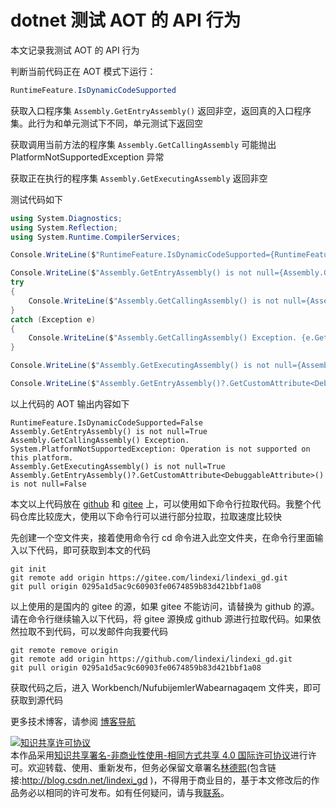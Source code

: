 
# dotnet 测试 AOT 的 API 行为

本文记录我测试 AOT 的 API 行为

<!--more-->


<!-- 发布 -->
<!-- 博客 -->

判断当前代码正在 AOT 模式下运行：

```csharp
RuntimeFeature.IsDynamicCodeSupported
```

获取入口程序集 `Assembly.GetEntryAssembly()` 返回非空，返回真的入口程序集。此行为和单元测试下不同，单元测试下返回空

获取调用当前方法的程序集 `Assembly.GetCallingAssembly` 可能抛出 PlatformNotSupportedException 异常

获取正在执行的程序集 `Assembly.GetExecutingAssembly` 返回非空

测试代码如下

```csharp
using System.Diagnostics;
using System.Reflection;
using System.Runtime.CompilerServices;

Console.WriteLine($"RuntimeFeature.IsDynamicCodeSupported={RuntimeFeature.IsDynamicCodeSupported}");

Console.WriteLine($"Assembly.GetEntryAssembly() is not null={Assembly.GetEntryAssembly() is not null}");
try
{
    Console.WriteLine($"Assembly.GetCallingAssembly() is not null={Assembly.GetCallingAssembly() is not null}");
}
catch (Exception e)
{
    Console.WriteLine($"Assembly.GetCallingAssembly() Exception. {e.GetType().FullName}: {e.Message}");
}

Console.WriteLine($"Assembly.GetExecutingAssembly() is not null={Assembly.GetExecutingAssembly() is not null}");

Console.WriteLine($"Assembly.GetEntryAssembly()?.GetCustomAttribute<DebuggableAttribute>() is not null={Assembly.GetEntryAssembly()?.GetCustomAttribute<DebuggableAttribute>() is not null}");
```

以上代码的 AOT 输出内容如下

```
RuntimeFeature.IsDynamicCodeSupported=False
Assembly.GetEntryAssembly() is not null=True
Assembly.GetCallingAssembly() Exception. System.PlatformNotSupportedException: Operation is not supported on this platform.
Assembly.GetExecutingAssembly() is not null=True
Assembly.GetEntryAssembly()?.GetCustomAttribute<DebuggableAttribute>() is not null=False
```

本文以上代码放在 [github](https://github.com/lindexi/lindexi_gd/tree/0295a1d5ac9c60903fe0674859b83d421bbf1a08/Workbench/NufubijemlerWabearnagaqem) 和 [gitee](https://gitee.com/lindexi/lindexi_gd/blob/0295a1d5ac9c60903fe0674859b83d421bbf1a08/Workbench/NufubijemlerWabearnagaqem) 上，可以使用如下命令行拉取代码。我整个代码仓库比较庞大，使用以下命令行可以进行部分拉取，拉取速度比较快

先创建一个空文件夹，接着使用命令行 cd 命令进入此空文件夹，在命令行里面输入以下代码，即可获取到本文的代码

```
git init
git remote add origin https://gitee.com/lindexi/lindexi_gd.git
git pull origin 0295a1d5ac9c60903fe0674859b83d421bbf1a08
```

以上使用的是国内的 gitee 的源，如果 gitee 不能访问，请替换为 github 的源。请在命令行继续输入以下代码，将 gitee 源换成 github 源进行拉取代码。如果依然拉取不到代码，可以发邮件向我要代码

```
git remote remove origin
git remote add origin https://github.com/lindexi/lindexi_gd.git
git pull origin 0295a1d5ac9c60903fe0674859b83d421bbf1a08
```

获取代码之后，进入 Workbench/NufubijemlerWabearnagaqem 文件夹，即可获取到源代码

更多技术博客，请参阅 [博客导航](https://blog.lindexi.com/post/%E5%8D%9A%E5%AE%A2%E5%AF%BC%E8%88%AA.html )




<a rel="license" href="http://creativecommons.org/licenses/by-nc-sa/4.0/"><img alt="知识共享许可协议" style="border-width:0" src="https://licensebuttons.net/l/by-nc-sa/4.0/88x31.png" /></a><br />本作品采用<a rel="license" href="http://creativecommons.org/licenses/by-nc-sa/4.0/">知识共享署名-非商业性使用-相同方式共享 4.0 国际许可协议</a>进行许可。欢迎转载、使用、重新发布，但务必保留文章署名[林德熙](http://blog.csdn.net/lindexi_gd)(包含链接:http://blog.csdn.net/lindexi_gd )，不得用于商业目的，基于本文修改后的作品务必以相同的许可发布。如有任何疑问，请与我[联系](mailto:lindexi_gd@163.com)。